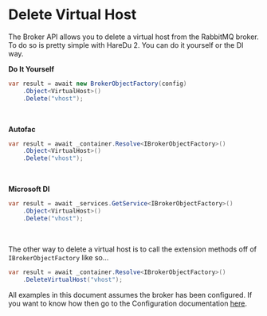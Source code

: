 # Delete Virtual Host

The Broker API allows you to delete a virtual host from the RabbitMQ broker. To do so is pretty simple with HareDu 2. You can do it yourself or the DI way.

**Do It Yourself**

```c#
var result = await new BrokerObjectFactory(config)
    .Object<VirtualHost>()
    .Delete("vhost");
```
<br>

**Autofac**

```c#
var result = await _container.Resolve<IBrokerObjectFactory>()
    .Object<VirtualHost>()
    .Delete("vhost");
```
<br>

**Microsoft DI**

```c#
var result = await _services.GetService<IBrokerObjectFactory>()
    .Object<VirtualHost>()
    .Delete("vhost");
```
<br>

The other way to delete a virtual host is to call the extension methods off of ```IBrokerObjectFactory``` like so...

```c#
var result = await _container.Resolve<IBrokerObjectFactory>()
    .DeleteVirtualHost("vhost");
```

All examples in this document assumes the broker has been configured. If you want to know how then go to the Configuration documentation [here](https://github.com/ahives/HareDu3/blob/master/docs/configuration.md).

